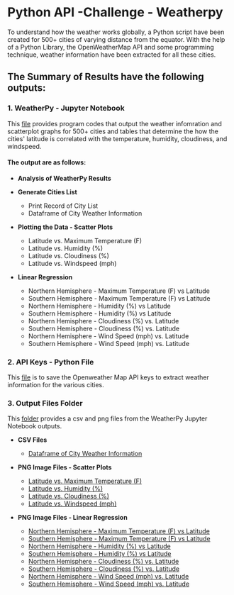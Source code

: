 # Python API -Challenge - Weatherpy

To understand how the weather works globally, a Python script have been created for 500+ cities of varying distance from the equator. With the help of a Python Library, the OpenWeatherMap API and some programming technique, weather information have been extracted for all these cities.

## **The Summary of Results have the following outputs:**

### **1.  WeatherPy - Jupyter Notebook**

This [file](https://github.com/cecileung1208/API-What-s-the-Weather-Like/blob/master/WeatherPy.ipynb) provides program codes that output the weather infomration and scatterplot graphs for 500+ cities and tables that determine the how the cities' latitude is correlated with the temperature, humidity, cloudiness, and windspeed. 

#### **The output are as follows:**

*  **Analysis of WeatherPy Results**

*  **Generate Cities List**
    * Print Record of City List
    * Dataframe of City Weather Information
    
*  **Plotting the Data - Scatter Plots**
    * Latitude vs. Maximum Temperature (F)
    * Latitude vs. Humidity (%)
    * Latitude vs. Cloudiness (%)
    * Latitude vs. Windspeed (mph)
    
*  **Linear Regression**
    * Northern Hemisphere - Maximum Temperature (F) vs Latitude
    * Southern Hemisphere - Maximum Temperature (F) vs Latitude
    * Northern Hemisphere - Humidity (%) vs Latitude
    * Southern Hemisphere - Humidity (%) vs Latitude
    * Northern Hemisphere - Cloudiness (%) vs. Latitude     
    * Southern Hemisphere - Cloudiness (%) vs. Latitude   
    * Northern Hemisphere - Wind Speed (mph) vs. Latitude
    * Southern Hemisphere - Wind Speed (mph) vs. Latitude
    
### **2.  API Keys - Python File**
This [file](https://github.com/cecileung1208/API-What-s-the-Weather-Like/blob/master/api_key.py) is to save the Openweather Map API keys to extract weather information for the various cities.

### **3.  Output Files Folder**
This [folder](https://github.com/cecileung1208/API-What-s-the-Weather-Like/tree/master/Output%20Files) provides a csv and png files from the WeatherPy Jupyter Notebook outputs.

*  **CSV Files**
    * [Dataframe of City Weather Information](https://github.com/cecileung1208/API-What-s-the-Weather-Like/blob/master/Output%20Files/weather_data.csv)
   
*  **PNG Image Files - Scatter Plots**
    * [Latitude vs. Maximum Temperature (F)](https://github.com/cecileung1208/API-What-s-the-Weather-Like/blob/master/Output%20Files/Latitude_MaxTemp.png)
    * [Latitude vs. Humidity (%)](https://github.com/cecileung1208/API-What-s-the-Weather-Like/blob/master/Output%20Files/Latitude_Humidity.png)
    * [Latitude vs. Cloudiness (%)](https://github.com/cecileung1208/API-What-s-the-Weather-Like/blob/master/Output%20Files/Latitude_Cloudiness.png)
    * [Latitude vs. Windspeed (mph)](https://github.com/cecileung1208/API-What-s-the-Weather-Like/blob/master/Output%20Files/Latitude_WindSpeed.png)
    
*  **PNG Image Files - Linear Regression**

    * [Northern Hemisphere - Maximum Temperature (F) vs Latitude](https://github.com/cecileung1208/API-What-s-the-Weather-Like/blob/master/Output%20Files/Northern_Hemisphere_MaxTemp.png)
    * [Southern Hemisphere - Maximum Temperature (F) vs Latitude](https://github.com/cecileung1208/API-What-s-the-Weather-Like/blob/master/Output%20Files/Southern_Hemisphere_MaxTemp.png)
    * [Northern Hemisphere - Humidity (%) vs Latitude](https://github.com/cecileung1208/API-What-s-the-Weather-Like/blob/master/Output%20Files/Northern_Hemisphere_Humidity.png)
    * [Southern Hemisphere - Humidity (%) vs Latitude](https://github.com/cecileung1208/API-What-s-the-Weather-Like/blob/master/Output%20Files/Southern_Hemisphere_Humidity.png)
    * [Northern Hemisphere - Cloudiness (%) vs. Latitude](https://github.com/cecileung1208/API-What-s-the-Weather-Like/blob/master/Output%20Files/Northern_Hemisphere_Cloudiness.png)     
    * [Southern Hemisphere - Cloudiness (%) vs. Latitude](https://github.com/cecileung1208/API-What-s-the-Weather-Like/blob/master/Output%20Files/Southern_Hemisphere_Cloudiness.png)   
    * [Northern Hemisphere - Wind Speed (mph) vs. Latitude](https://github.com/cecileung1208/API-What-s-the-Weather-Like/blob/master/Output%20Files/Northern_Hemisphere_Windspeed.png)
    * [Southern Hemisphere - Wind Speed (mph) vs. Latitude](https://github.com/cecileung1208/API-What-s-the-Weather-Like/blob/master/Output%20Files/Southern_Hemisphere_Windspeed.png)
